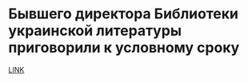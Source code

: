 # Бывшего директора Библиотеки украинской литературы приговорили к условному сроку



[LINK](https://varlamov.ru/2408252.html)